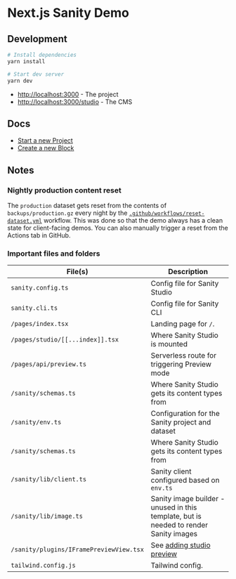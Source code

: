 # Next.js Sanity Demo

## Development

```bash
# Install dependencies
yarn install

# Start dev server
yarn dev
```

- [http://localhost:3000](http://localhost:3000) - The project
- [http://localhost:3000/studio](http://localhost:3000/studio) - The CMS

## Docs

- [Start a new Project](https://bukwild.slab.com/posts/start-a-new-project-3tyijzrj)
- [Create a new Block](https://bukwild.slab.com/posts/create-a-new-block-a029b2vh)

## Notes

### Nightly production content reset

The `production` dataset gets reset from the contents of `backups/production.gz` every night by the [`.github/workflows/reset-dataset.yml`](.github/workflows/reset-dataset.yml) workflow.  This was done so that the demo always has a clean state for client-facing demos.  You can also manually trigger a reset from the Actions tab in GitHub.

### Important files and folders

| File(s)                                 | Description                                                                           |
| --------------------------------------- | ------------------------------------------------------------------------------------- |
| `sanity.config.ts`                      | Config file for Sanity Studio                                                         |
| `sanity.cli.ts`                         | Config file for Sanity CLI                                                            |
| `/pages/index.tsx`                      | Landing page for `/`.                                                                 |
| `/pages/studio/[[...index]].tsx`        | Where Sanity Studio is mounted                                                        |
| `/pages/api/preview.ts`                 | Serverless route for triggering Preview mode                                          |
| `/sanity/schemas.ts`                    | Where Sanity Studio gets its content types from                                       |
| `/sanity/env.ts`                        | Configuration for the Sanity project and dataset                                      |
| `/sanity/schemas.ts`                    | Where Sanity Studio gets its content types from                                       |
| `/sanity/lib/client.ts`                 | Sanity client configured based on `env.ts`                                            |
| `/sanity/lib/image.ts`                  | Sanity image builder - unused in this template, but is needed to render Sanity images |
| `/sanity/plugins/IFramePreviewView.tsx` | See [adding studio preview](docs/studio-preview.md)                                   |
| `tailwind.config.js`                    | Tailwind config. |

